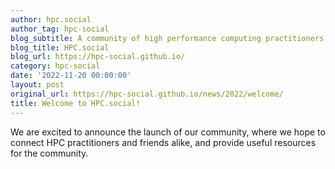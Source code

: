 ```yaml
---
author: hpc.social
author_tag: hpc-social
blog_subtitle: A community of high performance computing practitioners and friends.
blog_title: HPC.social
blog_url: https://hpc-social.github.io/
category: hpc-social
date: '2022-11-20 00:00:00'
layout: post
original_url: https://hpc-social.github.io/news/2022/welcome/
title: Welcome to HPC.social!
---
```


We are excited to announce the launch of our community, where we hope to connect HPC practitioners and friends alike, and provide useful resources for the community.